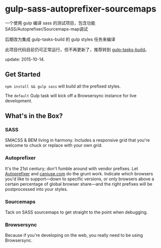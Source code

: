 # gulp-sass-autoprefixer-sourcemaps

一个使用 gulp 编译 sass 的测试项目，包含功能 SASS/Autoprefixer/Sourcemaps-map调试

后期改为集成 gulp-tasks-build 的 gulp styles 任务来编译

此项目代码目前仍可正常运行，但不再更新了，推荐转到 [gulp-tasks-build](https://www.npmjs.com/package/gulp-tasks-build)。

update: 2015-10-14.

## Get Started
`npm install && gulp sass` will build all the prefixed styles.

The `default` Gulp task will kick off a Browsersync instance for live development.

## What's in the Box?
### SASS
SMACSS & BEM living in harmony. Includes a responsive grid that you're welcome to
chuck or replace with your own grid.

### Autoprefixer
It's the 21st century; don't fumble around with vendor prefixes. Let [Autoprefixer](https://github.com/postcss/autoprefixer) and [caniuse.com](http://www.caniuse.com) do the grunt work. Indicate which browsers
you'd like to support—down to specific versions, or only browsers above a certain
percentage of global browser share—and the right prefixes will be postprocessed
into your styles.

### Sourcemaps
Tack on SASS sourcemaps to get straight to the point when debugging.

### Browsersync
Because if you're developing on the web, you really need to be using Browsersync.
